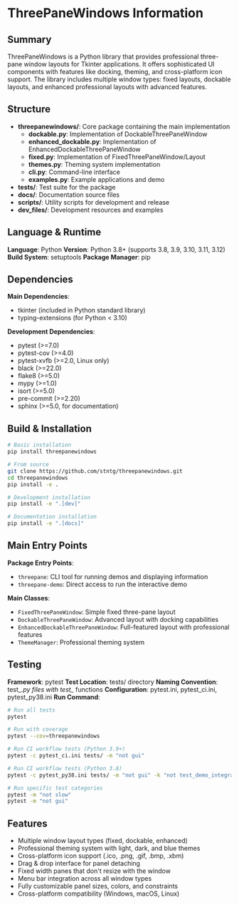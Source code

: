 # ThreePaneWindows Information

## Summary
ThreePaneWindows is a Python library that provides professional three-pane window layouts for Tkinter applications. It offers sophisticated UI components with features like docking, theming, and cross-platform icon support. The library includes multiple window types: fixed layouts, dockable layouts, and enhanced professional layouts with advanced features.

## Structure
- **threepanewindows/**: Core package containing the main implementation
  - **dockable.py**: Implementation of DockableThreePaneWindow
  - **enhanced_dockable.py**: Implementation of EnhancedDockableThreePaneWindow
  - **fixed.py**: Implementation of FixedThreePaneWindow/Layout
  - **themes.py**: Theming system implementation
  - **cli.py**: Command-line interface
  - **examples.py**: Example applications and demo
- **tests/**: Test suite for the package
- **docs/**: Documentation source files
- **scripts/**: Utility scripts for development and release
- **dev_files/**: Development resources and examples

## Language & Runtime
**Language**: Python
**Version**: Python 3.8+ (supports 3.8, 3.9, 3.10, 3.11, 3.12)
**Build System**: setuptools
**Package Manager**: pip

## Dependencies
**Main Dependencies**:
- tkinter (included in Python standard library)
- typing-extensions (for Python < 3.10)

**Development Dependencies**:
- pytest (>=7.0)
- pytest-cov (>=4.0)
- pytest-xvfb (>=2.0, Linux only)
- black (>=22.0)
- flake8 (>=5.0)
- mypy (>=1.0)
- isort (>=5.0)
- pre-commit (>=2.20)
- sphinx (>=5.0, for documentation)

## Build & Installation
```bash
# Basic installation
pip install threepanewindows

# From source
git clone https://github.com/stntg/threepanewindows.git
cd threepanewindows
pip install -e .

# Development installation
pip install -e ".[dev]"

# Documentation installation
pip install -e ".[docs]"
```

## Main Entry Points
**Package Entry Points**:
- `threepane`: CLI tool for running demos and displaying information
- `threepane-demo`: Direct access to run the interactive demo

**Main Classes**:
- `FixedThreePaneWindow`: Simple fixed three-pane layout
- `DockableThreePaneWindow`: Advanced layout with docking capabilities
- `EnhancedDockableThreePaneWindow`: Full-featured layout with professional features
- `ThemeManager`: Professional theming system

## Testing
**Framework**: pytest
**Test Location**: tests/ directory
**Naming Convention**: test_*.py files with test_* functions
**Configuration**: pytest.ini, pytest_ci.ini, pytest_py38.ini
**Run Command**:
```bash
# Run all tests
pytest

# Run with coverage
pytest --cov=threepanewindows

# Run CI workflow tests (Python 3.9+)
pytest -c pytest_ci.ini tests/ -m "not gui"

# Run CI workflow tests (Python 3.8)
pytest -c pytest_py38.ini tests/ -m "not gui" -k "not test_demo_integration_with_mainloop and not test_run_demo_creates_window and not test_examples_no_longer_hang"

# Run specific test categories
pytest -m "not slow"
pytest -m "not gui"
```

## Features
- Multiple window layout types (fixed, dockable, enhanced)
- Professional theming system with light, dark, and blue themes
- Cross-platform icon support (.ico, .png, .gif, .bmp, .xbm)
- Drag & drop interface for panel detaching
- Fixed width panes that don't resize with the window
- Menu bar integration across all window types
- Fully customizable panel sizes, colors, and constraints
- Cross-platform compatibility (Windows, macOS, Linux)
